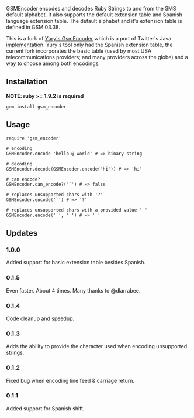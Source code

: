GSMEncoder encodes and decodes Ruby Strings to and from the SMS default
alphabet. It also supports the default extension table and Spanish language extension table.
The default alphabet and it's extension table is defined in GSM 03.38.

This is a fork of [Yury's GsmEncoder](https://github.com/yury/gsm_encoder) which is
a port of Twitter's Java [implementation](https://github.com/twitter/cloudhopper-commons-charset/blob/master/src/main/java/com/cloudhopper/commons/charset/GSMCharset.java).
Yury's tool only had the Spanish extension table, the current fork incorporates the basic table
(used by most USA telecommunications providers; and many providers across the globe) and a way to
choose among both encodings.

## Installation

__NOTE: ruby >= 1.9.2 is required__

    gem install gsm_encoder

## Usage

    require 'gsm_encoder'

    # encoding
    GSMEncoder.encode 'hello @ world' # => binary string

    # decoding
    GSMEncoder.decode(GSMEncoder.encode('hi')) # => 'hi'

    # can encode?
    GSMEncoder.can_encode?('`') # => false

    # replaces unsupported chars with '?'
    GSMEncoder.encode('`') # => '?'

    # replaces unsupported chars with a provided value ' '
    GSMEncoder.encode('`', ' ') # => ' '

## Updates

### 1.0.0

Added support for basic extension table besides Spanish.

### 0.1.5

Even faster. About 4 times. Many thanks to @dlarrabee.

### 0.1.4

Code cleanup and speedup.

### 0.1.3

Adds the ability to provide the character used when encoding
unsupported strings.

### 0.1.2

Fixed bug when encoding line feed & carriage return.

### 0.1.1

Added support for Spanish shift.
